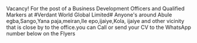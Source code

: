 Vacancy! For the post of a Business Development Officers and Qualified Markers at #Verdant World Global Limited# Anyone's around Abule egba,Sango,Yana paja,meiran,Ile epo,ijaiye,Kola, ijaiye and other vicinity that is close by to the office.you can Call or send your CV to the WhatsApp number below on the Flyers

